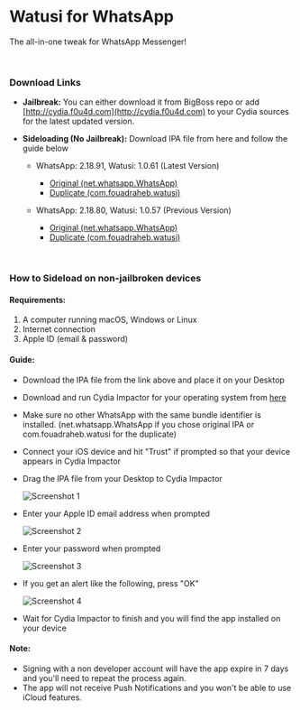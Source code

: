 # Watusi for WhatsApp

The all-in-one tweak for WhatsApp Messenger!

&nbsp;

### Download Links

* **Jailbreak:** You can either download it from BigBoss repo or add [http://cydia.f0u4d.com](http://cydia.f0u4d.com) to your Cydia sources for the latest updated version.
* **Sideloading (No Jailbreak):** Download IPA file from here and follow the guide below 

  * WhatsApp: 2.18.91, Watusi: 1.0.61 (Latest Version)
      * [Original (net.whatsapp.WhatsApp)](https://mega.nz/#!NLoE1CRA!buF7o28vB4q4ULDIWPdxuPzPB2kt80dneAuXOzQQtUk) 
      * [Duplicate (com.fouadraheb.watusi)](https://mega.nz/#!YLgUjSjD!F5DMBbPjaevObHbAtyNOzS67rnQIA3XTPIzTGVKSttE) 
  
   * WhatsApp: 2.18.80, Watusi: 1.0.57 (Previous Version)
       * [Original (net.whatsapp.WhatsApp)](https://mega.nz/#!pGoEAQQZ!lH5RgRD-vD-I2Le58i-zpQltGr0eRGm4ygApTi1KoTU) 
       * [Duplicate (com.fouadraheb.watusi)](https://mega.nz/#!ACpUhIhB!swwedX5Z62h69114g5id9W8b_kmZ4YZ9ecGYAI5Qumo) 

&nbsp;

### How to Sideload on non-jailbroken devices

#### Requirements:

1. A computer running macOS, Windows or Linux
2. Internet connection
3. Apple ID (email & password)

#### Guide:

* Download the IPA file from the link above and place it on your Desktop

* Download and run Cydia Impactor for your operating system from [here](http://www.cydiaimpactor.com)

* Make sure no other WhatsApp with the same bundle identifier is installed. (net.whatsapp.WhatsApp if you chose original IPA or com.fouadraheb.watusi for the duplicate)

* Connect your iOS device and hit "Trust" if prompted so that your device appears in Cydia Impactor

* Drag the IPA file from your Desktop to Cydia Impactor

  
  ![Screenshot 1](https://raw.githubusercontent.com/FouadRaheb/Watusi-for-WhatsApp/master/images/1.png "Screenshot 1")

* Enter your Apple ID email address when prompted 



  ![Screenshot 2](https://raw.githubusercontent.com/FouadRaheb/Watusi-for-WhatsApp/master/images/2.png "Screenshot 2")

* Enter your password when prompted 



  ![Screenshot 3](https://raw.githubusercontent.com/FouadRaheb/Watusi-for-WhatsApp/master/images/3.png "Screenshot 3")

* If you get an alert like the following, press "OK"


  ![Screenshot 4](https://raw.githubusercontent.com/FouadRaheb/Watusi-for-WhatsApp/master/images/4.png "Screenshot 4")

* Wait for Cydia Impactor to finish and you will find the app installed on your device

#### Note:

* Signing with a non developer account will have the app expire in 7 days and you'll need to repeat the process again.
* The app will not receive Push Notifications and you won't be able to use iCloud features.
